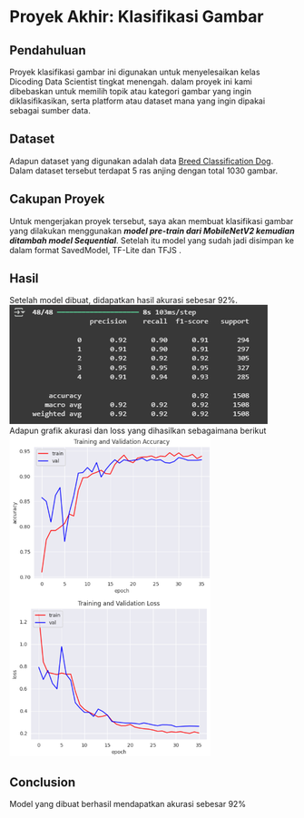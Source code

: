 # Proyek Akhir: Klasifikasi Gambar

## Pendahuluan

Proyek klasifikasi gambar ini digunakan untuk menyelesaikan kelas Dicoding Data Scientist tingkat menengah. dalam proyek ini kami dibebaskan untuk memilih topik atau kategori gambar yang ingin diklasifikasikan, serta platform atau dataset mana yang ingin dipakai sebagai sumber data.

## Dataset

Adapun dataset yang digunakan adalah data <a href="https://www.kaggle.com/datasets/yapwh1208/dogs-breed-dataset"> Breed Classification Dog</a>. Dalam dataset tersebut terdapat 5 ras anjing dengan total 1030 gambar.

## Cakupan Proyek

Untuk mengerjakan proyek tersebut, saya akan membuat klasifikasi gambar yang dilakukan menggunakan ***model pre-train dari MobileNetV2 kemudian ditambah model Sequential***. Setelah itu model yang sudah jadi disimpan ke dalam format SavedModel, TF-Lite dan TFJS .


## Hasil

Setelah model dibuat, didapatkan hasil akurasi sebesar 92%. 
<br>![alt text](https://github.com/hud4-yanto/simple-classification-image/blob/main/Hasil%20akurasi.png?raw=true) </br>
Adapun grafik akurasi dan loss yang dihasilkan sebagaimana berikut
<br>![alt text](https://github.com/hud4-yanto/simple-classification-image/blob/main/Grafik%20Akurasi.png?raw=true)</br>

## Conclusion

Model yang dibuat berhasil mendapatkan akurasi sebesar 92%
